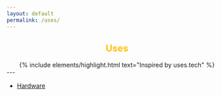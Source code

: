 ```yaml
---
layout: default
permalink: /uses/
---
```

<h2 style="text-align:center; color: #ffc107">
    <div>
        <b>Uses</b>
    </div>
</h2>
<div style="text-align:center">
{% include elements/highlight.html text="Inspired by uses.tech" %}
</div>
---

* [Hardware](/hardware.md)